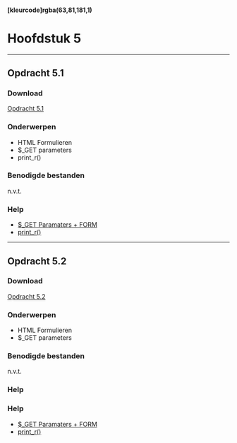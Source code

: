 #### [kleurcode]rgba(63,81,181,1)

# Hoofdstuk 5
---
## Opdracht 5.1

### Download

[Opdracht 5.1](https://elo.kw1c.nl/CMS/Studie/811%20ICT-Academie/811%20VakkenInhoud/%5BB.22%20PHP%5D%20PHP/25187%20%C2%A0%20Applicatie-%20en%20mediaontwikkelaar/Periode%2003/Productie/02.%20Opdrachten/Opdracht%205.1.pdf)

### Onderwerpen
- HTML Formulieren
- $_GET parameters
- print_r()

### Benodigde bestanden

n.v.t.

### Help
- <a href="https://www.w3schools.com/php/php_forms.asp" target="_blank">$_GET Paramaters + FORM</a>
- <a href="https://www.thoughtco.com/printr-php-function-2694083" target="_blank">print_r()</a>

---

## Opdracht 5.2

### Download

[Opdracht 5.2](https://elo.kw1c.nl/CMS/Studie/811%20ICT-Academie/811%20VakkenInhoud/%5BB.22%20PHP%5D%20PHP/25187%20%C2%A0%20Applicatie-%20en%20mediaontwikkelaar/Periode%2003/Productie/02.%20Opdrachten/Opdracht%205.2.pdf)

### Onderwerpen
- HTML Formulieren
- $_GET parameters

### Benodigde bestanden

n.v.t.

### Help

### Help
- <a href="https://www.w3schools.com/php/php_forms.asp" target="_blank">$_GET Paramaters + FORM</a>
- <a href="https://www.thoughtco.com/printr-php-function-2694083" target="_blank">print_r()</a>
